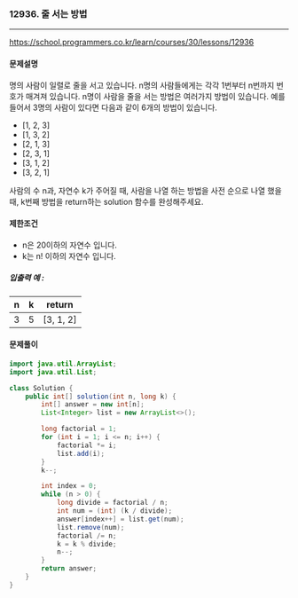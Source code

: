 ### 12936. 줄 서는 방법

---

https://school.programmers.co.kr/learn/courses/30/lessons/12936

#### 문제설명

명의 사람이 일렬로 줄을 서고 있습니다. n명의 사람들에게는 각각 1번부터 n번까지 번호가 매겨져 있습니다. n명이 사람을 줄을 서는 방법은 여러가지 방법이 있습니다. 예를 들어서 3명의 사람이 있다면 다음과 같이
6개의 방법이 있습니다.

- [1, 2, 3]
- [1, 3, 2]
- [2, 1, 3]
- [2, 3, 1]
- [3, 1, 2]
- [3, 2, 1]

사람의 수 n과, 자연수 k가 주어질 때, 사람을 나열 하는 방법을 사전 순으로 나열 했을 때, k번째 방법을 return하는 solution 함수를 완성해주세요.

#### 제한조건

- n은 20이하의 자연수 입니다.
- k는 n! 이하의 자연수 입니다.

##### 입출력 예 :

| n   | k   | return                         |
|-----|-----|--------------------------------|
| 3   | 5   | [3, 1, 2] |

#### 문제풀이

```java
import java.util.ArrayList;
import java.util.List;

class Solution {
    public int[] solution(int n, long k) {
        int[] answer = new int[n];
        List<Integer> list = new ArrayList<>();

        long factorial = 1;
        for (int i = 1; i <= n; i++) {
            factorial *= i;
            list.add(i);
        }
        k--;

        int index = 0;
        while (n > 0) {
            long divide = factorial / n;
            int num = (int) (k / divide);
            answer[index++] = list.get(num);
            list.remove(num);
            factorial /= n;
            k = k % divide;
            n--;
        }
        return answer;
    }
}
```

